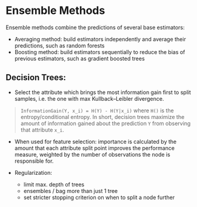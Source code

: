 Ensemble Methods
===

Ensemble methods combine the predictions of several base estimators:

* Averaging method: build estimators independently and average their predictions, such as random forests
* Boosting method: build estimators sequentially to reduce the bias of previous estimators, such as gradient boosted trees

Decision Trees:
---
* Select the attribute which brings the most information gain first to split samples, i.e. the one with max Kullback–Leibler divergence.

> `InformationGain(Y, x_i) = H(Y) - H(Y|x_i)`
where `H()` is the entropy/conditional entropy. In short, decision trees maximize the amount of information gained about the prediction `Y` from observing that attribute `x_i`.

* When used for feature selection: 
importance is calculated by the amount that each attribute split point improves the performance measure, 
weighted by the number of observations the node is responsible for.

* Regularization:
  * limit max. depth of trees
  * ensembles / bag more than just 1 tree
  * set stricter stopping criterion on when to split a node further
